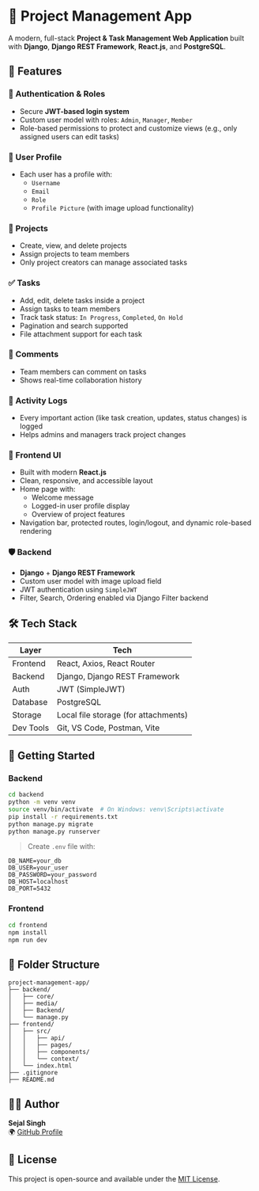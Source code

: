 # 🧠 Project Management App

A modern, full-stack **Project & Task Management Web Application** built with **Django**, **Django REST Framework**, **React.js**, and **PostgreSQL**.

## 🌟 Features

### 🔐 Authentication & Roles
- Secure **JWT-based login system**
- Custom user model with roles: `Admin`, `Manager`, `Member`
- Role-based permissions to protect and customize views (e.g., only assigned users can edit tasks)

### 👤 User Profile
- Each user has a profile with:
  - `Username`
  - `Email`
  - `Role`
  - `Profile Picture` (with image upload functionality)

### 📁 Projects
- Create, view, and delete projects
- Assign projects to team members
- Only project creators can manage associated tasks

### ✅ Tasks
- Add, edit, delete tasks inside a project
- Assign tasks to team members
- Track task status: `In Progress`, `Completed`, `On Hold`
- Pagination and search supported
- File attachment support for each task

### 💬 Comments
- Team members can comment on tasks
- Shows real-time collaboration history

### 📌 Activity Logs
- Every important action (like task creation, updates, status changes) is logged
- Helps admins and managers track project changes

### 💅 Frontend UI
- Built with modern **React.js**
- Clean, responsive, and accessible layout
- Home page with:
  - Welcome message
  - Logged-in user profile display
  - Overview of project features
- Navigation bar, protected routes, login/logout, and dynamic role-based rendering

### 🛡 Backend
- **Django** + **Django REST Framework**
- Custom user model with image upload field
- JWT authentication using `SimpleJWT`
- Filter, Search, Ordering enabled via Django Filter backend

## 🛠️ Tech Stack

| Layer        | Tech                                 |
|--------------|--------------------------------------|
| Frontend     | React, Axios, React Router           |
| Backend      | Django, Django REST Framework        |
| Auth         | JWT (SimpleJWT)                      |
| Database     | PostgreSQL                           |
| Storage      | Local file storage (for attachments) |
| Dev Tools    | Git, VS Code, Postman, Vite          |


## 🚀 Getting Started

### Backend

```bash
cd backend
python -m venv venv
source venv/bin/activate  # On Windows: venv\Scripts\activate
pip install -r requirements.txt
python manage.py migrate
python manage.py runserver
```

> Create `.env` file with:
```
DB_NAME=your_db
DB_USER=your_user
DB_PASSWORD=your_password
DB_HOST=localhost
DB_PORT=5432
```

### Frontend

```bash
cd frontend
npm install
npm run dev
```

## 📁 Folder Structure

```
project-management-app/
├── backend/
│   ├── core/
│   ├── media/
│   ├── Backend/
│   └── manage.py
├── frontend/
│   ├── src/
│   │   ├── api/
│   │   ├── pages/
│   │   ├── components/
│   │   └── context/
│   └── index.html
├── .gitignore
├── README.md
```

## 🧑‍💻 Author

**Sejal Singh**  
🌍 [GitHub Profile](https://github.com/sejalsingh123)

## 📜 License

This project is open-source and available under the [MIT License](LICENSE).
